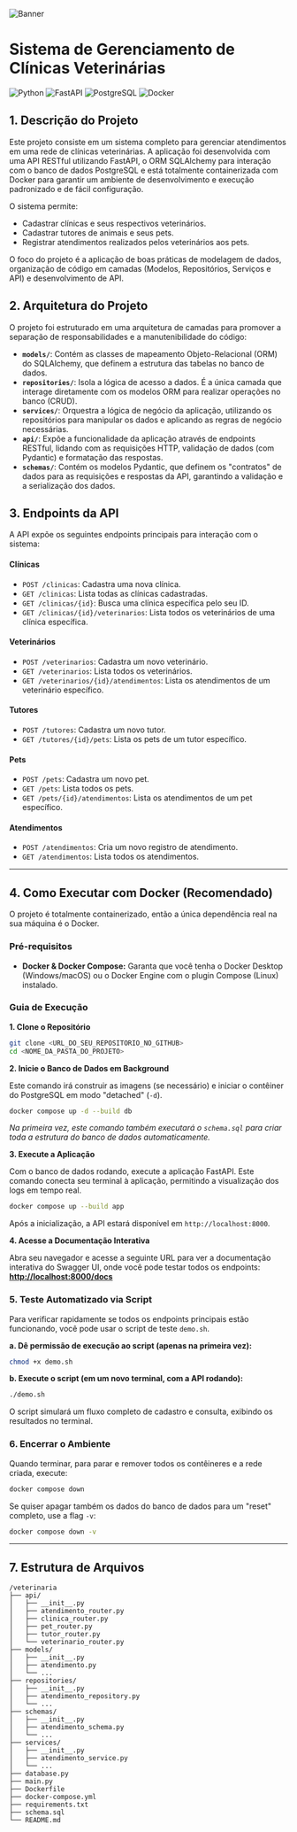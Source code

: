 ![Banner](https://i.ibb.co/WWtzHcR1/banner.png)

# Sistema de Gerenciamento de Clínicas Veterinárias

![Python](https://img.shields.io/badge/Python-3.11-blue.svg) ![FastAPI](https://img.shields.io/badge/FastAPI-0.100+-green.svg) ![PostgreSQL](https://img.shields.io/badge/PostgreSQL-15-blue.svg) ![Docker](https://img.shields.io/badge/Docker-20.10+-blue.svg)

## 1. Descrição do Projeto

Este projeto consiste em um sistema completo para gerenciar atendimentos em uma rede de clínicas veterinárias. A aplicação foi desenvolvida com uma API RESTful utilizando FastAPI, o ORM SQLAlchemy para interação com o banco de dados PostgreSQL e está totalmente containerizada com Docker para garantir um ambiente de desenvolvimento e execução padronizado e de fácil configuração.

O sistema permite:
* Cadastrar clínicas e seus respectivos veterinários.
* Cadastrar tutores de animais e seus pets.
* Registrar atendimentos realizados pelos veterinários aos pets.

O foco do projeto é a aplicação de boas práticas de modelagem de dados, organização de código em camadas (Modelos, Repositórios, Serviços e API) e desenvolvimento de API.

## 2. Arquitetura do Projeto

O projeto foi estruturado em uma arquitetura de camadas para promover a separação de responsabilidades e a manutenibilidade do código:

* **`models/`**: Contém as classes de mapeamento Objeto-Relacional (ORM) do SQLAlchemy, que definem a estrutura das tabelas no banco de dados.
* **`repositories/`**: Isola a lógica de acesso a dados. É a única camada que interage diretamente com os modelos ORM para realizar operações no banco (CRUD).
* **`services/`**: Orquestra a lógica de negócio da aplicação, utilizando os repositórios para manipular os dados e aplicando as regras de negócio necessárias.
* **`api/`**: Expõe a funcionalidade da aplicação através de endpoints RESTful, lidando com as requisições HTTP, validação de dados (com Pydantic) e formatação das respostas.
* **`schemas/`**: Contém os modelos Pydantic, que definem os "contratos" de dados para as requisições e respostas da API, garantindo a validação e a serialização dos dados.

## 3. Endpoints da API

A API expõe os seguintes endpoints principais para interação com o sistema:

#### Clínicas
* `POST /clinicas`: Cadastra uma nova clínica.
* `GET /clinicas`: Lista todas as clínicas cadastradas.
* `GET /clinicas/{id}`: Busca uma clínica específica pelo seu ID.
* `GET /clinicas/{id}/veterinarios`: Lista todos os veterinários de uma clínica específica.

#### Veterinários
* `POST /veterinarios`: Cadastra um novo veterinário.
* `GET /veterinarios`: Lista todos os veterinários.
* `GET /veterinarios/{id}/atendimentos`: Lista os atendimentos de um veterinário específico.

#### Tutores
* `POST /tutores`: Cadastra um novo tutor.
* `GET /tutores/{id}/pets`: Lista os pets de um tutor específico.

#### Pets
* `POST /pets`: Cadastra um novo pet.
* `GET /pets`: Lista todos os pets.
* `GET /pets/{id}/atendimentos`: Lista os atendimentos de um pet específico.

#### Atendimentos
* `POST /atendimentos`: Cria um novo registro de atendimento.
* `GET /atendimentos`: Lista todos os atendimentos.

---

## 4. Como Executar com Docker (Recomendado)

O projeto é totalmente containerizado, então a única dependência real na sua máquina é o Docker.

### Pré-requisitos
* **Docker & Docker Compose:** Garanta que você tenha o Docker Desktop (Windows/macOS) ou o Docker Engine com o plugin Compose (Linux) instalado.

### Guia de Execução

**1. Clone o Repositório**
```bash
git clone <URL_DO_SEU_REPOSITORIO_NO_GITHUB>
cd <NOME_DA_PASTA_DO_PROJETO>
```

**2. Inicie o Banco de Dados em Background**

Este comando irá construir as imagens (se necessário) e iniciar o contêiner do PostgreSQL em modo "detached" (`-d`).
```bash
docker compose up -d --build db
```
*Na primeira vez, este comando também executará o `schema.sql` para criar toda a estrutura do banco de dados automaticamente.*

**3. Execute a Aplicação**

Com o banco de dados rodando, execute a aplicação FastAPI. Este comando conecta seu terminal à aplicação, permitindo a visualização dos logs em tempo real.
```bash
docker compose up --build app
```

Após a inicialização, a API estará disponível em `http://localhost:8000`.

**4. Acesse a Documentação Interativa**

Abra seu navegador e acesse a seguinte URL para ver a documentação interativa do Swagger UI, onde você pode testar todos os endpoints:
[**http://localhost:8000/docs**](http://localhost:8000/docs)

### 5. Teste Automatizado via Script

Para verificar rapidamente se todos os endpoints principais estão funcionando, você pode usar o script de teste `demo.sh`.

**a. Dê permissão de execução ao script (apenas na primeira vez):**
```bash
chmod +x demo.sh
```
**b. Execute o script (em um novo terminal, com a API rodando):**
```bash
./demo.sh
```
O script simulará um fluxo completo de cadastro e consulta, exibindo os resultados no terminal.

### 6. Encerrar o Ambiente
Quando terminar, para parar e remover todos os contêineres e a rede criada, execute:
```bash
docker compose down
```
Se quiser apagar também os dados do banco de dados para um "reset" completo, use a flag `-v`:
```bash
docker compose down -v
```
---

## 7. Estrutura de Arquivos
```
/veterinaria
├── api/
│   ├── __init__.py
│   ├── atendimento_router.py
│   ├── clinica_router.py
│   ├── pet_router.py
│   ├── tutor_router.py
│   └── veterinario_router.py
├── models/
│   ├── __init__.py
│   ├── atendimento.py
│   └── ...
├── repositories/
│   ├── __init__.py
│   ├── atendimento_repository.py
│   └── ...
├── schemas/
│   ├── __init__.py
│   ├── atendimento_schema.py
│   └── ...
├── services/
│   ├── __init__.py
│   ├── atendimento_service.py
│   └── ...
├── database.py
├── main.py
├── Dockerfile
├── docker-compose.yml
├── requirements.txt
├── schema.sql
└── README.md
```